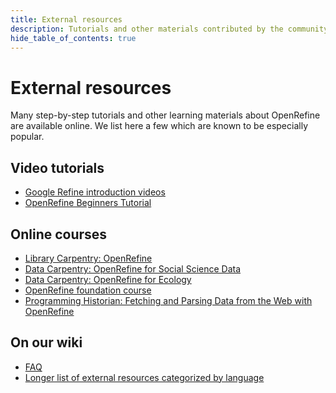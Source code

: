 ```yaml
---
title: External resources
description: Tutorials and other materials contributed by the community.
hide_table_of_contents: true
---
```


# External resources

Many step-by-step tutorials and other learning materials about OpenRefine are available online.
We list here a few which are known to be especially popular.

## Video tutorials
- [Google Refine introduction videos](https://www.youtube.com/watch?v=B70J_H_zAWM&list=PL737054C67FCC0741)
- [OpenRefine Beginners Tutorial](https://media.ed.ac.uk/media/OpenRefine+Beginners+Tutorial/0_y5bxsswq)

## Online courses
- [Library Carpentry: OpenRefine](https://librarycarpentry.org/lc-open-refine/)
- [Data Carpentry: OpenRefine for Social Science Data](https://datacarpentry.org/openrefine-socialsci/)
- [Data Carpentry: OpenRefine for Ecology](https://datacarpentry.org/OpenRefine-ecology-lesson/)
- [OpenRefine foundation course](https://courses.tranzf.org/course/view.php?id=18)
- [Programming Historian: Fetching and Parsing Data from the Web with OpenRefine](https://programminghistorian.org/en/lessons/fetch-and-parse-data-with-openrefine)

## On our wiki
- [FAQ](https://github.com/OpenRefine/OpenRefine/wiki/FAQ)
- [Longer list of external resources categorized by language](https://github.com/OpenRefine/OpenRefine/wiki/External-Resources)


